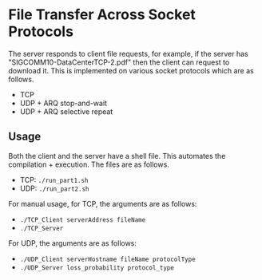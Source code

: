 # File Transfer Across Socket Protocols

The server responds to client file requests, for example, if the server has "SIGCOMM10-DataCenterTCP-2.pdf" then the client can request to download it. This is implemented on various socket protocols which are as follows.
- TCP
- UDP + ARQ stop-and-wait
- UDP + ARQ selective repeat

## Usage
Both the client and the server have a shell file. This automates the compilation + execution. The files are as follows.
- TCP: `./run_part1.sh`
- UDP: `./run_part2.sh`

For manual usage, for TCP, the arguments are as follows:
- `./TCP_Client serverAddress fileName`
- `./TCP_Server`

For UDP, the arguments are as follows:
- `./UDP_Client serverHostname fileName protocolType`
- `./UDP_Server loss_probability protocol_type`
